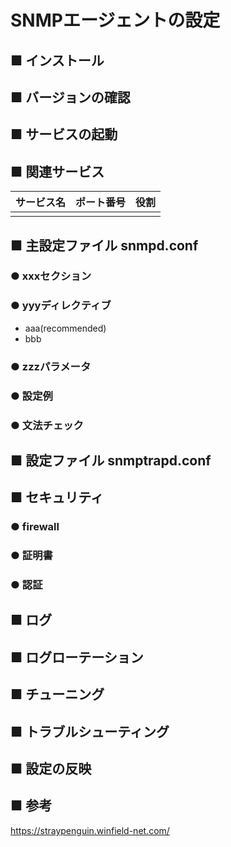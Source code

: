 # SNMPエージェントの設定
## ■ インストール
## ■ バージョンの確認
## ■ サービスの起動
## ■ 関連サービス
|サービス名|ポート番号|役割|
|:---|:---|:---|
||||

## ■ 主設定ファイル snmpd.conf
### ● xxxセクション
### ● yyyディレクティブ
- aaa(recommended)
- bbb
### ● zzzパラメータ
### ● 設定例
### ● 文法チェック
## ■ 設定ファイル snmptrapd.conf
## ■ セキュリティ
### ● firewall
### ● 証明書
### ● 認証
## ■ ログ
## ■ ログローテーション
## ■ チューニング
## ■ トラブルシューティング
## ■ 設定の反映
## ■ 参考
https://straypenguin.winfield-net.com/
